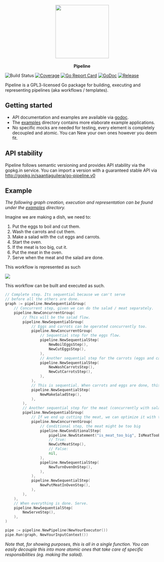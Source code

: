 <p align="center">
    <img width="175" align="center" src="https://github.com/saantiaguilera/go-pipeline/raw/master/logo/logo.png"/><br>
    <br>
    <b>Pipeline</b>
</p>

![Build Status](https://github.com/saantiaguilera/go-pipeline/workflows/Go/badge.svg) 
[![Coverage](https://codecov.io/gh/saantiaguilera/go-pipeline/branch/master/graph/badge.svg)](https://codecov.io/gh/saantiaguilera/go-pipeline)
[![Go Report Card](https://goreportcard.com/badge/github.com/saantiaguilera/go-pipeline)](https://goreportcard.com/report/github.com/saantiaguilera/go-pipeline)
[![GoDoc](https://godoc.org/github.com/saantiaguilera/go-pipeline?status.svg)](https://godoc.org/github.com/saantiaguilera/go-pipeline)
[![Release](https://img.shields.io/github/release/saantiaguilera/go-pipeline.svg?style=flat-square)](https://github.com/saantiaguilera/go-pipeline/releases)

Pipeline is a GPL3-licensed Go package for building, executing and representing pipelines (aka workflows / templates).

## Getting started

- API documentation and examples are available via [godoc](https://godoc.org/github.com/saantiaguilera/go-pipeline).
- The [examples](./examples) directory contains more elaborate example applications.
- No specific mocks are needed for testing, every element is completely decoupled and atomic. You can New your own ones however you deem fit.

## API stability

Pipeline follows semantic versioning and provides API stability via the gopkg.in service.
You can import a version with a guaranteed stable API via http://gopkg.in/saantiaguilera/go-pipeline.v0

## Example

_The following graph creation, execution and representation can be found under the [examples](examples/static/cook_example/) directory._

Imagine we are making a dish, we need to:
1. Put the eggs to boil and cut them.
2. Wash the carrots and cut them.
3. Make a salad with the cut eggs and carrots.
4. Start the oven. 
5. If the meat is too big, cut it. 
6. Put the meat in the oven.
7. Serve when the meat and the salad are done.

This workflow is represented as such

![](examples/static/cook_example/template.svg)

This workflow can be built and executed as such.
```go
// Complete step. Its sequential because we can't serve
// before all the others are done. 
graph := pipeline.NewSequentialGroup(
    // Concurrent step, given we can do the salad / meat separately.
    pipeline.NewConcurrentGroup(
        // This will be the salad flow.
        pipeline.NewSequentialGroup( 
            // Eggs and carrots can be operated concurrently too.
            pipeline.NewConcurrentGroup(
                // Sequential step for the eggs flow.
                pipeline.NewSequentialStep(
                    NewBoilEggsStep(),
                    NewCutEggsStep(),
                ),
                // Another sequential step for the carrots (eggs and carrots will be concurrent though!)
                pipeline.NewSequentialStep(
                    NewWashCarrotsStep(),
                    NewCutCarrotsStep(),
                ),
            ),
            // This is sequential. When carrots and eggs are done, this will run.
            pipeline.NewSequentialStep(
                NewMakeSaladStep(),
            ),
        ),
        // Another sequential step for the meat (concurrently with salad)
        pipeline.NewSequentialGroup(
            // If we end up cutting the meat, we can optimize it with the oven operation
            pipeline.NewConcurrentGroup(
                // Conditional step, the meat might be too big
                pipeline.NewConditionalStep(
                    pipeline.NewStatement("is_meat_too_big", IsMeatTooBigForTheOven),
                    // True:
                    NewCutMeatStep(),
                    // False:
                    nil,
                ),
                pipeline.NewSequentialStep(
                    NewTurnOvenOnStep(),
                ),
            ),
            pipeline.NewSequentialStep(
                NewPutMeatInOvenStep(),
            ),
        ),
    ),
    // When everything is done. Serve.
    pipeline.NewSequentialStep(
        NewServeStep(),
    ),
)

pipe := pipeline.NewPipeline(NewYourExecutor())
pipe.Run(graph, NewYourInputContext())
```
_Note that, for showing purposes, this is all in a single function. You can easily decouple this into more atomic ones that take care of specific responsibilities (eg. making the salad)._

